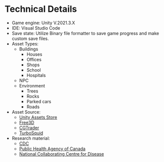 
# Technical Details

- Game engine: Unity V.2021.3.X
- IDE: Visual Studio Code
- Save state: Utilize Binary file formatter to save game progress and make custom save files.
- Asset Types: 
  - Buildings
    - Houses
    - Offices
    - Shops
    - School
    - Hospitals
  - NPC
  - Environment
    - Trees
    - Rocks
    - Parked cars
    - Roads    
- Asset Source:
  - [Unity Assets Store](https://assetstore.unity.com/)
  - [Free3D](https://free3d.com/)
  - [CGTrader](https://www.cgtrader.com/free-3d-models)
  - [TurboSquid](https://www.turbosquid.com/Search/3D-Models/free)
- Research material: 
  - [CDC](https://www.cdc.gov/)
  - [Public Health Agency of Canada](https://www.canada.ca/en/public-health.html)
  - [National Collaborating Centre for Disease](https://nccid.ca/)
